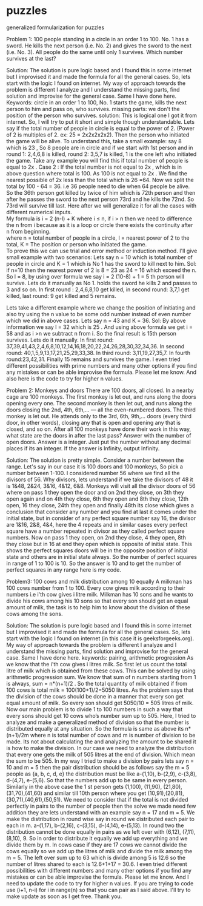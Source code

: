 # puzzles
generalized formularization for puzzles




Problem 1:
100 people standing in a circle in an order 1 to 100. No. 1 has a sword. He kills the next person (i.e. No. 2) and gives the sword to the next (i.e. No. 3). All people do the same until only 1 survives. Which number survives at the last? 

Solution: The solution is pure logic based and I found this in some internet but I improvised it and made the formula for all the general cases. So, lets start with the logic I found on internet. My way of approach towards the problem is different I analyze and I understand the missing parts, find solution and improvise for the general case. Same I have done here.
Keywords: circle in an order 1 to 100, No. 1 starts the game, kills the next person to him and pass on, who survives.
missing parts: we don't the position of the person who survives. 
solution: This is logical one I got it from internet. So, I will try to put it short and simple though understandable. Lets say if the total number of people in circle is equal to the power of 2. (Power of 2 is multiples of 2. ex: 25 = 2x2x2x2x2). Then the person who initiated the game will be alive. To understand this, take a small example: say 8 which is 23 , So 8 people are in circle and if we start with 1st person and in round 1: 2,4,6,8 is killed, round 2: 3,5,7 is killed, 1 is the one left who initiated the game. Take any example you will find this if total number of people is equal to 2x .
Case 2 : If the total number is not equal to 2x , which is in above question where total is 100.  As 100 is not equal to 2x . We find the nearest possible of 2x  less than the total which is 26 =64. Now we split the total by 100 - 64 = 36. i.e 36 people need to die when 64 people be alive. So the 36th person got killed by twice of him which is 72th person and then after he passes the sword to the next person 73rd and he kills the 72nd. So 73rd will survive till last. Here after we will generalize it for all the cases with different numerical inputs.  
My formula is i = 2 (n-l) + K where i ≤ n, if i > n then we need to difference the n from i because as it is a loop or circle there exists the continuity after n from beginning.  
where n = total number of people in a circle, l = nearest power of 2 to the total, K = The position or person who initiated the game.  
To prove this we can use trial and error method or induction method. 
I'll give small example with two scenarios: 
Lets say n = 10 which is total number of people in circle and K = 1 which is No 1 has the sword to kill next to him.
Sol: if n=10 then the nearest power of 2 is 8 = 23 as 24 = 16 which exceed the n. So l = 8, by using over formula we say i = 2 (10-8) + 1 = 5 th person will survive. Lets do it manually as No 1. holds the sword he kills 2 and passes to 3 and so on. In first round : 2,4,6,8,10 get killed, in second round: 3,7,1 get killed, last round: 9 get killed and 5 remains.

Lets take a different example where we change the position of initiating and also try using the n value to be some odd number instead of even number which we did in above cases. Lets say n = 43 and K = 36. 
Sol: By above information we say l = 32 which is 25 . And using above formula we get i = 58 and as i >n we subtract n from i. So the final result is 15th person survives. Lets do it manually. In first round: 37,39,41,43,2,4,6,8,10,12,14,16,18,20,22,24,26,28,30,32,34,36. In second round: 40,1,5,9,13,17,21,25,29,33,38. In third round: 3,11,19,27,35,7. In fourth round:23,42,31. Finally 15 remains and survives the game. 
I even tried different possibilities with prime numbers and many other options if you find any mistakes or can be able improvise the formula. Please let me know.  And also here is the code to try for higher n values. 





Problem 2: Monkeys and doors 
There are 100 doors, all closed. In a nearby cage are 100 monkeys. The first monkey is let out, and runs along the doors opening every one. The second monkey is then let out, and runs along the doors closing the 2nd, 4th, 6th,… — all the even-numbered doors. The third monkey is let out. He attends only to the 3rd, 6th, 9th,… doors (every third door, in other words), closing any that is open and opening any that is closed, and so on. After all 100 monkeys have done their work in this way, what state are the doors in after the last pass? Answer with the number of open doors. Answer is a integer. Just put the number without any decimal places if its an integer. If the answer is Infinity, output Infinity.

Solution: The solution is pretty simple. Consider a number between the range. Let's say in our case it is 100 doors and 100 monkeys, So pick a number between 1-100. I considered number 56 where we find all the divisors of 56. Why divisors, lets understand if we take the divisors of 48 it is 1&48, 2&24, 3&16, 4&12, 6&8. Monkeys will visit all the divisor doors of 56 where on pass 1 they open the door and on 2nd they close, on 3th they open again and on 4th they close, 6th they open and 8th they close, 12th open, 16 they close, 24th they open and finally 48th its close which gives a conclusion that consider any number and you find at last it comes under the initial state, but in consider of any perfect square number say 16, the divisor are 1&16, 2&8, 4&4, here the 4 repeats and in similar cases every perfect square have a number repeated in divisor as they called perfect square numbers. Now on pass 1 they open, on 2nd they close, 4 they open, 8th they close but in 16 at end they open which is opposite of initial state. This shows the perfect squares doors will be in the opposite position of initial state and others are in initial state always. So the number of perfect squares in range of 1 to 100 is 10. So the answer is 10 and to get the number of perfect squares in any range here is my code.






Problem3: 100 cows and milk distribution among 10 equally 
A milkman has 100 cows number from 1 to 100. Every cow gives milk according to their numbers i.e i'th cow gives i litre milk. Milkman has 10 sons and he wants to divide his cows among his 10 sons so that every son should get an equal amount of milk, the task is to help him to know about the division of these cows among the sons. 

Solution: The solution is pure logic based and I found this in some internet but I improvised it and made the formula for all the general cases. So, lets start with the logic I found on internet (in this case it is geeksforgeeks.org). My way of approach towards the problem is different I analyze and I understand the missing parts, find solution and improvise for the general case. Same I have done here.
keywords: pairing, arithmetic progression
As we know that the i'th cow gives i litres milk. So first let us count the total litre of milk which is obtained from these cows. This can be solved by using arithmetic progression sum.
We know that sum of n numbers starting from 1 is always, sum = n*(n+1)/2 .
So the total quantity of milk obtained if from 100 cows is total milk = 100(100+1)/2=5050 litres.
As the problem says that the division of the cows should be done in a manner that every son get equal amount of milk. So every son should get 5050/10 = 505 litres of milk.
Now our main problem is to divide 1 to 100 numbers in such a way that every sons should get 10 cows who’s number sum up to 505. Here, I tried to analyze and make a generalized method of division so that the number is distributed equally at any situation. So the formula is same as above its n*(n+1)/2m where n is total number of cows and m is number of division to be made. Its not about calculating the and analyzing the amount to be shared it is how to make the division. In our case we need to analyze the distribution that every one gets the milk of 505 litres at the end of division. Which mean the sum to be 505. In my way I tried to make a division by pairs lets say n = 10 and m = 5 then the pair distribution should be as follows say the m = 5 people as {a, b, c, d, e} the distribution must be like a-(1,10), b-(2,9), c-(3,8), d-(4,7), e-(5,6). So that the numbers add up to be same in every person. Similarly in the above case the 1 st person gets (1,100), (11,90), (21,80), (31,70),(41,60) and similar till 10th person where you get (10,91),(20,81),(30,71),(40,61),(50,51). We need to consider that if the total is not divided perfectly in pairs to the number of people then the solve we made need few addition they are lets understand with an example say n = 17 and m = 5. We make the distribution in round wise say in round we distributed each pair to each in m. a-(1,17), b-(2,16), c-(3,15), d-(4,14), e-(5,13). In round two the distribution cannot be done equally in pairs as we left over with (6,12), (7,11), (8,10), 9. So in order to distribute it equally we add up everything and we divide them by m. In cows case if they are 17 cows we cannot divide the cows equally so we add up the litres of milk and divide the milk among the m = 5. The left over sum up to 63 which is divide among 5 is 12.6 so the number of litres shared to each is 12.6+1+17 = 30.6.
I even tried different possibilities with different numbers and many other options if you find any mistakes or can be able improvise the formula. Please let me know.  And I need to update the code to try for higher n values. If you are trying to code use (i+1, n-i) for i in range(n) so that you can pair as I said above.  I'll try to  make update as soon as I get free. Thank you. 
